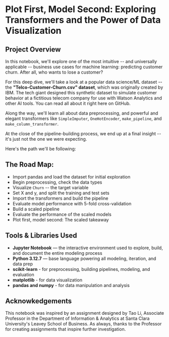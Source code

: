 # Plot First, Model Second: Exploring Transformers and the Power of Data Visualization

## Project Overview

In this notebook, we'll explore one of the most intuitive -- and universally applicable -- business use cases for machine learning: predicting customer churn. After all, who wants to lose a customer?

For this deep dive, we'll take a look at a popular data science/ML dataset -- the **"Telco-Customer-Churn.csv" dataset**, which was originally created by IBM. The tech giant designed this synthetic dataset to simulate customer behavior at a fictitious telecom company for use with Watson Analytics and other AI tools. You can read all about it right here on GitHub.

Along the way, we'll learn all about data preprocessing, and powerful and elegant transformers like `SimpleImputer`, `OneHotEncoder`, `make_pipeline`, and `make_column_transformer`.

At the close of the pipeline-building process, we end up at a final insight -- it's just not the one we were expecting.

Here's the path we'll be following:

## The Road Map:
- Import pandas and load the dataset for initial exploration
- Begin preprocessing, check the data types
- Visualize `Churn` -- the target variable
- Set X and y, and split the training and test sets
- Import the transformers and build the pipeline
- Evaluate model performance with 5-fold cross-validation
- Build a scaled pipeline
- Evaluate the performance of the scaled models
- Plot first, model second: The scaled takeaway

## Tools & Libraries Used

- **Jupyter Notebook** — the interactive environment used to explore, build, and document the entire modeling process  
- **Python 3.12.7** — base language powering all modeling, iteration, and data prep   
- **scikit-learn** - for preprocessing, building pipelines, modeling, and evaluation
- **matplotlib** - for data visualization
- **pandas and numpy** - for data manipulation and analysis

## Acknowkedgements
This notebook was inspired by an assignment designed by Tao Li, Associate Professor in the Department of Information & Analytics at Santa Clara University's Leavey School of Business. As always, thanks to the Professor for creating assignments that inspire further investigation.

